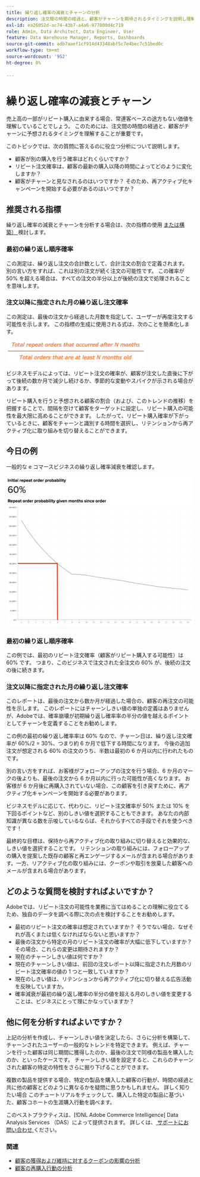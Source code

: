 ```yaml
---
title: 繰り返し確率の減衰とチャーンの分析
description: 注文間の時間の経過と、顧客がチャーンを期待されるタイミングを説明し理解します。
exl-id: ea26052d-ac74-43b7-a4a6-977800d4c719
role: Admin, Data Architect, Data Engineer, User
feature: Data Warehouse Manager, Reports, Dashboards
source-git-commit: adb7aaef1cf914d43348abf5c7e4bec7c51bed0c
workflow-type: tm+mt
source-wordcount: '952'
ht-degree: 0%

---
```


# 繰り返し確率の減衰とチャーン

売上高の一部がリピート購入に由来する場合、常連客ベースの途方もない価値を理解していることでしょう。 このためには、注文間の時間の経過と、顧客がチャーンに予想されるタイミングを理解することが重要です。

このトピックでは、次の質問に答えるのに役立つ分析について説明します。

* 顧客が別の購入を行う確率はどれくらいですか？
* リピート注文確率は、顧客の最新の購入以降の時間によってどのように変化しますか？
* 顧客がチャーンと見なされるのはいつですか？ そのため、再アクティブ化キャンペーンを開始する必要があるのはいつですか？

## 推奨される指標

繰り返し確率の減衰とチャーンを分析する場合は、次の指標の使用 [ または構築） ](../../data-user/reports/ess-manage-data-metrics.md) 検討します。

### 最初の繰り返し順序確率

この測定は、繰り返し注文の合計数として、合計注文の割合で定義されます。 別の言い方をすれば、これは別の注文が続く注文の可能性です。 この確率が 50% を超える場合は、すべての注文の半分以上が後続の注文で処理されることを意味します。

### 注文以降に指定された月の繰り返し注文確率

この測定は、最後の注文から経過した月数を指定して、ユーザーが再度注文する可能性を示します。 この指標の生成に使用される式は、次のことを簡素化します。

![ 繰り返し確率式 ](../../assets/Repeat_probability_formula.png)

ビジネスモデルによっては、リピート注文の確率が、顧客が注文した直後に下がって後続の数か月で減少し続けるか、季節的な変動やスパイクが示される場合があります。

リピート購入を行うと予想される顧客の割合（および、このトレンドの推移）を把握することで、間隔を空けて顧客をターゲットに設定し、リピート購入の可能性を最大限に高めることができます。 したがって、リピート購入確率が下がっているときに、顧客をチャーンと識別する時間を選択し、リテンションから再アクティブ化に取り組みを切り替えることができます。

## 今日の例

一般的な e コマースビジネスの繰り返し確率減衰を確認します。

![ 最初のリピート注文確率繰り返し注文から数か月が割り当てられています。](../../assets/Order_probability_reports.png)

### 最初の繰り返し順序確率

この例では、最初のリピート注文確率（顧客がリピート購入する可能性）は 60% です。 つまり、このビジネスで注文された全注文の 60% が、後続の注文の後に続きます。

### 注文以降に指定された月の繰り返し注文確率

このレポートは、最後の注文から数か月が経過した場合の、顧客の再注文の可能性を示します。 このレポートにはチャーンしきい値の単独の定義はありませんが、Adobeでは、確率崩壊が初期繰り返し確率率の半分の値を越えるポイントとしてチャーンを定義することをお勧めします。

この例の最初の繰り返し確率率は 60% なので、チャーン日は、繰り返し注文確率が 60%/2 = 30%、つまり約 6 か月で低下する時間になります。 今後の追加注文が想定される 60% の注文のうち、半数は最初の 6 か月以内に行われたものです。

別の言い方をすれば、お客様がフォローアップの注文を行う場合、6 か月のマークの後よりも、最後の注文から 6 か月以内に行った可能性が高くなります。 お客様が 6 か月後に再購入されていない場合、この顧客を引き戻すために、再アクティブ化キャンペーンを開始する必要があります。

ビジネスモデルに応じて、代わりに、リピート注文確率が 50% または 10% を下回るポイントなど、別のしきい値を選択することもできます。 あなたの内部知識が異なる数を示唆しているならば、それからすべての手段でそれを使うべきです！

最終的な目標は、保持から再アクティブ化の取り組みに切り替えると効果的な、しきい値を選択することです。 リテンションの取り組みには、フォローアップの購入を提案した既存の顧客と再エンゲージするメールが含まれる場合があります。一方、リアクティブ化の取り組みには、クーポンや取引を放棄した顧客へのメールが含まれる場合があります。

## どのような質問を検討すればよいですか？

Adobeでは、リピート注文の可能性を業務に当てはめることの理解に役立てるため、独自のデータを調べる際に次の点を検討することをお勧めします。

* 最初のリピート注文の確率は想定されていますか？ そうでない場合、なぜそれが高くまたは低くなければならないと思いますか？
* 最後の注文から特定の月のリピート注文の確率が大幅に低下していますか？ その場合、これらの変更は期待されますか？
* 現在のチャーンしきい値は何ですか？
* 現在のチャーンしきい値は、前回の注文レポート以降に指定された月数のリピート注文確率の値の 1 つと一致していますか？
* 現在のしきい値は、リテンションから再アクティブ化に切り替える広告活動を反映していますか。
* 確率減衰が最初の繰り返し確率の半分の値を超える月のしきい値を変更することは、ビジネスにとって理にかなっていますか？

## 他に何を分析すればよいですか？

上記の分析を作成し、チャーンしきい値を決定したら、さらに分析を構築して、チャーンされたユーザーの一般的なトレンドを特定できます。 例えば、チャーンを行った顧客は同じ期間に獲得したのか、最後の注文で同様の製品を購入したのか、といったケースです。 チャーンしきい値を設定すると、これらのチャーンされた顧客の特定の特性をさらに掘り下げることができます。

複数の製品を提供する場合、特定の製品を購入した顧客の行動が、時間の経過と共に他の顧客とどのように異なるかを疑問に思うかもしれません。 詳しく知りたい場合 このチュートリアルをチェックして、購入した特定の製品に基づいた、顧客コホートの生涯購入行動を調べます。

このベストプラクティスは、[!DNL Adobe Commerce Intelligence] Data Analysis Services （DAS）によって提供されます。 詳しくは、[ サポートにお問い合わせ ](https://experienceleague.adobe.com/docs/commerce-knowledge-base/kb/troubleshooting/miscellaneous/mbi-service-policies.html) ください。

### 関連

* [顧客の獲得および維持に対するクーポンの影響の分析](../analysis/coupon-impact.md)
* [顧客の再購入行動の分析](../analysis/repurchase-behavior.md)
